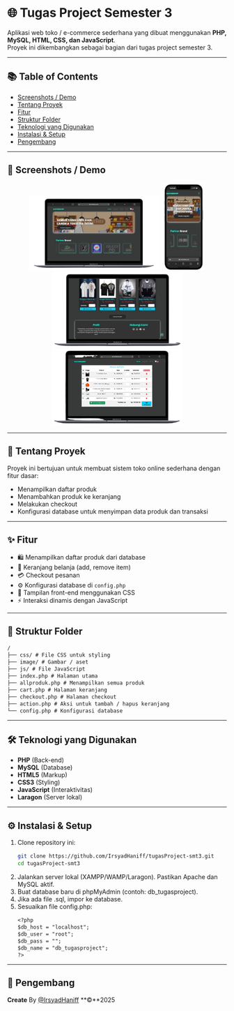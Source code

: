 # 🌐 Tugas Project Semester 3

Aplikasi web toko / e-commerce sederhana yang dibuat menggunakan **PHP, MySQL, HTML, CSS, dan JavaScript**.  
Proyek ini dikembangkan sebagai bagian dari tugas project semester 3.

---

## 📚 Table of Contents
- [Screenshots / Demo](#-screenshots--demo)
- [Tentang Proyek](#-tentang-proyek)
- [Fitur](#-fitur)
- [Struktur Folder](#-struktur-folder)
- [Teknologi yang Digunakan](#-teknologi-yang-digunakan)
- [Instalasi & Setup](#-instalasi--setup)
- [Pengembang](#-pengembang)

---

## 📸 Screenshots / Demo
<p align="center">
  <img src="./image/preview/dekstop.png" alt="preview" width="300"/>
  <img src="./image/preview/mobile.png" alt="preview" width="100" height="200"/>
  <img src="./image/preview/dekstop1.png" alt="preview" width="300"/>
  <img src="./image/preview/keranjang.png" alt="preview" width="300"/>
</p>

---

## 📘 Tentang Proyek
Proyek ini bertujuan untuk membuat sistem toko online sederhana dengan fitur dasar:
- Menampilkan daftar produk
- Menambahkan produk ke keranjang
- Melakukan checkout
- Konfigurasi database untuk menyimpan data produk dan transaksi

---

## ✨ Fitur
- 🛍️ Menampilkan daftar produk dari database  
- 🛒 Keranjang belanja (add, remove item)  
- 💳 Checkout pesanan  
- ⚙️ Konfigurasi database di `config.php`  
- 🎨 Tampilan front-end menggunakan CSS  
- ⚡ Interaksi dinamis dengan JavaScript  

---

## 📁 Struktur Folder
```
/
├── css/ # File CSS untuk styling
├── image/ # Gambar / aset
├── js/ # File JavaScript
├── index.php # Halaman utama
├── allproduk.php # Menampilkan semua produk
├── cart.php # Halaman keranjang
├── checkout.php # Halaman checkout
├── action.php # Aksi untuk tambah / hapus keranjang
└── config.php # Konfigurasi database
```

---

## 🛠️ Teknologi yang Digunakan
- **PHP** (Back-end)
- **MySQL** (Database)
- **HTML5** (Markup)
- **CSS3** (Styling)
- **JavaScript** (Interaktivitas)
- **Laragon** (Server lokal)

---

## ⚙️ Instalasi & Setup
1. Clone repository ini:
   ```bash
   git clone https://github.com/IrsyadHaniff/tugasProject-smt3.git
   cd tugasProject-smt3
2. Jalankan server lokal (XAMPP/WAMP/Laragon).
   Pastikan Apache dan MySQL aktif.
3. Buat database baru di phpMyAdmin (contoh: db_tugasproject).
4. Jika ada file .sql, impor ke database.
5. Sesuaikan file config.php:
    ```
    <?php
    $db_host = "localhost";
    $db_user = "root";
    $db_pass = "";
    $db_name = "db_tugasproject";
    ?>
    ```

---

## 👤 Pengembang
**Create** By [@IrsyadHaniff](https://github.com/IrsyadHaniff) **©**2025
